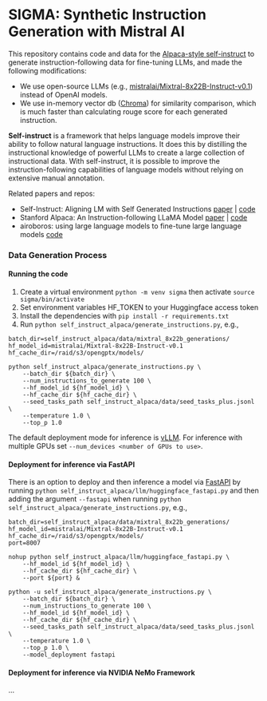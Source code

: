 # SIGMA: Synthetic Instruction Generation with Mistral AI

This repository contains code and data for the [Alpaca-style self-instruct](https://github.com/tatsu-lab/stanford_alpaca) 
to generate instruction-following data for fine-tuning LLMs, and made the following modifications:

- We use open-source LLMs (e.g., [mistralai/Mixtral-8x22B-Instruct-v0.1](https://huggingface.co/mistralai/Mixtral-8x22B-Instruct-v0.1)) 
instead of OpenAI models.
- We use in-memory vector db ([Chroma](https://www.trychroma.com/)) for similarity comparison, which is much faster than 
calculating rouge score for each generated instruction.

**Self-instruct** is a framework that helps language models improve their ability to follow natural language instructions. 
It does this by distilling the instructional knowledge of powerful LLMs to create a large collection of instructional data. With self-instruct, it is possible to improve the instruction-following capabilities of language models without relying on extensive manual annotation.

Related papers and repos:

- Self-Instruct: Aligning LM with Self Generated Instructions [paper](https://arxiv.org/abs/2212.10560) | [code](https://github.com/yizhongw/self-instruct)
- Stanford Alpaca: An Instruction-following LLaMA Model [paper](https://crfm.stanford.edu/2023/03/13/alpaca.html) | [code](https://github.com/tatsu-lab/stanford_alpaca)
- airoboros: using large language models to fine-tune large language models [code](https://github.com/jondurbin/airoboros)

### Data Generation Process

#### Running the code

1. Create a virtual environment ``python -m venv sigma`` then activate `source sigma/bin/activate`
2. Set environment variables HF_TOKEN to your Huggingface access token
3. Install the dependencies with ``pip install -r requirements.txt``
4. Run ``python self_instruct_alpaca/generate_instructions.py``, e.g.,

```
batch_dir=self_instruct_alpaca/data/mixtral_8x22b_generations/
hf_model_id=mistralai/Mixtral-8x22B-Instruct-v0.1
hf_cache_dir=/raid/s3/opengptx/models/

python self_instruct_alpaca/generate_instructions.py \
    --batch_dir ${batch_dir} \
    --num_instructions_to_generate 100 \
    --hf_model_id ${hf_model_id} \
    --hf_cache_dir ${hf_cache_dir} \
    --seed_tasks_path self_instruct_alpaca/data/seed_tasks_plus.jsonl \
    --temperature 1.0 \
    --top_p 1.0
```

The default deployment mode for inference is [vLLM](https://github.com/vllm-project/vllm). 
For inference with multiple GPUs set ``--num_devices <number of GPUs to use>``.

#### Deployment for inference via FastAPI
There is an option to deploy and then inference a model via [FastAPI](https://fastapi.tiangolo.com/) by running
`python self_instruct_alpaca/llm/huggingface_fastapi.py` and then adding the argument ``--fastapi`` when running 
`python self_instruct_alpaca/generate_instructions.py`, e.g., 

```
batch_dir=self_instruct_alpaca/data/mixtral_8x22b_generations/
hf_model_id=mistralai/Mixtral-8x22B-Instruct-v0.1
hf_cache_dir=/raid/s3/opengptx/models/
port=8007

nohup python self_instruct_alpaca/llm/huggingface_fastapi.py \
    --hf_model_id ${hf_model_id} \
    --hf_cache_dir ${hf_cache_dir} \
    --port ${port} &
    
python -u self_instruct_alpaca/generate_instructions.py \
    --batch_dir ${batch_dir} \
    --num_instructions_to_generate 100 \
    --hf_model_id ${hf_model_id} \
    --hf_cache_dir ${hf_cache_dir} \
    --seed_tasks_path self_instruct_alpaca/data/seed_tasks_plus.jsonl \
    --temperature 1.0 \
    --top_p 1.0 \
    --model_deployment fastapi
```

#### Deployment for inference via NVIDIA NeMo Framework

...
